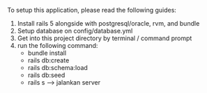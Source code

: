 To setup this application, please read the following guides:
1. Install rails 5 alongside with postgresql/oracle, rvm, and bundle
2. Setup database on config/database.yml
3. Get into this project directory by terminal / command prompt
4. run the following command:
	- bundle install
	- rails db:create
	- rails db:schema:load
	- rails db:seed
	- rails s --> jalankan server